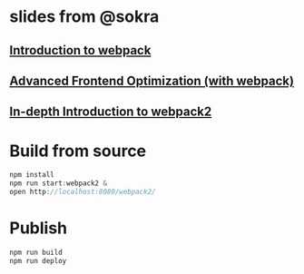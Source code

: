 # slides from @sokra

## [Introduction to webpack](http://sokra.github.io/slides/webpack/)

## [Advanced Frontend Optimization (with webpack)](http://sokra.github.io/slides/frontend-optimize/)

## [In-depth Introduction to webpack2](http://sokra.github.io/slides/webpack2/)

# Build from source

``` js
npm install
npm run start:webpack2 &
open http://localhost:8080/webpack2/
```

# Publish

``` js
npm run build
npm run deploy
```
